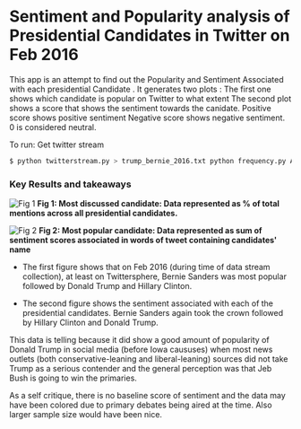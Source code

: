 # Sentiment and Popularity analysis of Presidential Candidates in Twitter on Feb 2016

This app is an attempt to find out the Popularity and Sentiment Associated with
each presidential Candidate .  It generates two plots : The first one shows
which candidate is popular on Twitter to what extent The second plot shows a
score that shows the sentiment towards the canidate.  Positive score shows
positive sentiment Negative score shows negative sentiment. 0 is considered
neutral.

To run: Get twitter stream 
```sh
$ python twitterstream.py > trump_bernie_2016.txt python frequency.py AFINN-111.txt trump_bernie_2016.txt
```

### Key Results and takeaways
![Fig 1](https://github.com/myonlinecode1988/PresidentialSentiment/blob/master/presidential_mentions.png?raw=true)
**Fig 1: Most discussed candidate: Data represented as % of total mentions across all presidential candidates.**


![Fig 2](https://github.com/myonlinecode1988/PresidentialSentiment/blob/master/presidential_sentiments.png?raw=true)
**Fig 2: Most popular candidate: Data represented as sum of sentiment scores associated in words of tweet containing candidates' name**

- The first figure shows that on Feb 2016 (during time of data stream
collection), at least on Twittersphere, Bernie Sanders was most popular followed
by Donald Trump and Hillary Clinton. 

- The second figure shows the sentiment
associated with each of the presidential candidates. Bernie Sanders again took
the crown followed by Hillary Clinton and Donald Trump.


This data is telling because it did show a good amount of  popularity of Donald
Trump in social media (before Iowa caususes) when most news outlets (both
conservative-leaning and liberal-leaning) sources did not take Trump as a
serious contender and the general perception was that Jeb Bush is going to win
the primaries.

As a self critique, there is no baseline score of sentiment and the data may have
been colored due to primary debates being aired at the time. Also larger sample size
would have been nice.
